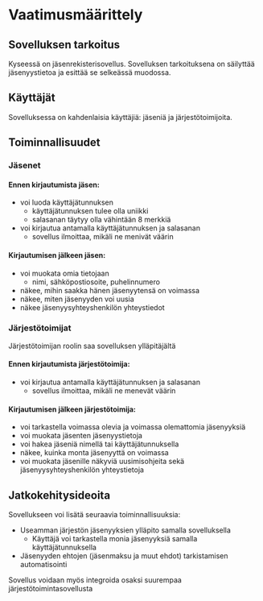 # Vaatimusmäärittely

## Sovelluksen tarkoitus

Kyseessä on jäsenrekisterisovellus. Sovelluksen tarkoituksena on säilyttää jäsenyystietoa ja esittää se selkeässä muodossa. 

## Käyttäjät

Sovelluksessa on kahdenlaisia käyttäjiä: jäseniä ja järjestötoimijoita.

## Toiminnallisuudet

### Jäsenet

#### Ennen kirjautumista jäsen:
- voi luoda käyttäjätunnuksen
  - käyttäjätunnuksen tulee olla uniikki
  - salasanan täytyy olla vähintään 8 merkkiä
- voi kirjautua antamalla käyttäjätunnuksen ja salasanan
  - sovellus ilmoittaa, mikäli ne menivät väärin

#### Kirjautumisen jälkeen jäsen:
- voi muokata omia tietojaan
  - nimi, sähköpostiosoite, puhelinnumero
- näkee, mihin saakka hänen jäsenyytensä on voimassa
- näkee, miten jäsenyyden voi uusia
- näkee jäsenyysyhteyshenkilön yhteystiedot

### Järjestötoimijat

Järjestötoimijan roolin saa sovelluksen ylläpitäjältä

#### Ennen kirjautumista järjestötoimija:
- voi kirjautua antamalla käyttäjätunnuksen ja salasanan
  - sovellus ilmoittaa, mikäli ne menevät väärin

#### Kirjautumisen jälkeen järjestötoimija:
- voi tarkastella voimassa olevia ja voimassa olemattomia jäsenyyksiä
- voi muokata jäsenten jäsenyystietoja
- voi hakea jäseniä nimellä tai käyttäjätunnuksella
- näkee, kuinka monta jäsenyyttä on voimassa
- voi muokata jäsenille näkyviä uusimisohjeita sekä jäsenyysyhteyshenkilön yhteystietoja

## Jatkokehitysideoita
Sovellukseen voi lisätä seuraavia toiminnallisuuksia:
- Useamman järjestön jäsenyyksien ylläpito samalla sovelluksella
  - Käyttäjä voi tarkastella monia jäsenyyksiä samalla käyttäjätunnuksella
- Jäsenyyden ehtojen (jäsenmaksu ja muut ehdot) tarkistamisen automatisointi

Sovellus voidaan myös integroida osaksi suurempaa järjestötoimintasovellusta
